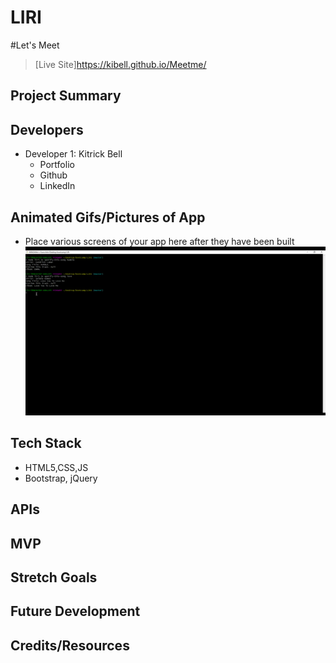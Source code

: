 # LIRI
#Let's Meet

> [Live Site]https://kibell.github.io/Meetme/

## Project Summary

> 

## Developers


- Developer 1: Kitrick Bell
  - Portfolio
  - Github
  - LinkedIn


## Animated Gifs/Pictures of App

- Place various screens of your app here after they have been built
![](spotifyWalkthrough.gif)

## Tech Stack

- HTML5,CSS,JS
- Bootstrap, jQuery


## APIs



## MVP



## Stretch Goals



## Future Development



## Credits/Resources
